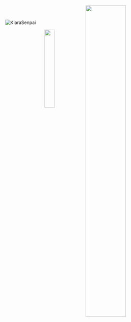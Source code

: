   </a> 
<br>
<br>
<a href="api.lanyard.rest/v1/users/853511872971276288">
        <img width="50%" align="right" src="https://lanyard-profile-readme.vercel.app/api/853511872971276288?idleMessage=%22May%20The%20Code%20Be%20With%20you%22&borderRadius=25px" />
    </a>
</p>
&nbsp;


<p align="left"> <img src="https://komarev.com/ghpvc/?username=kiarasenpai&style=for-the-badge&label=PROFILE+VIEWS" alt="KiaraSenpai" /> </p>

<img width="25%" align="right" src="https://komarev.com/ghpvc/?username=kiarasenpai&style=for-the-badge&label=PROFILE+VIEWS" />
